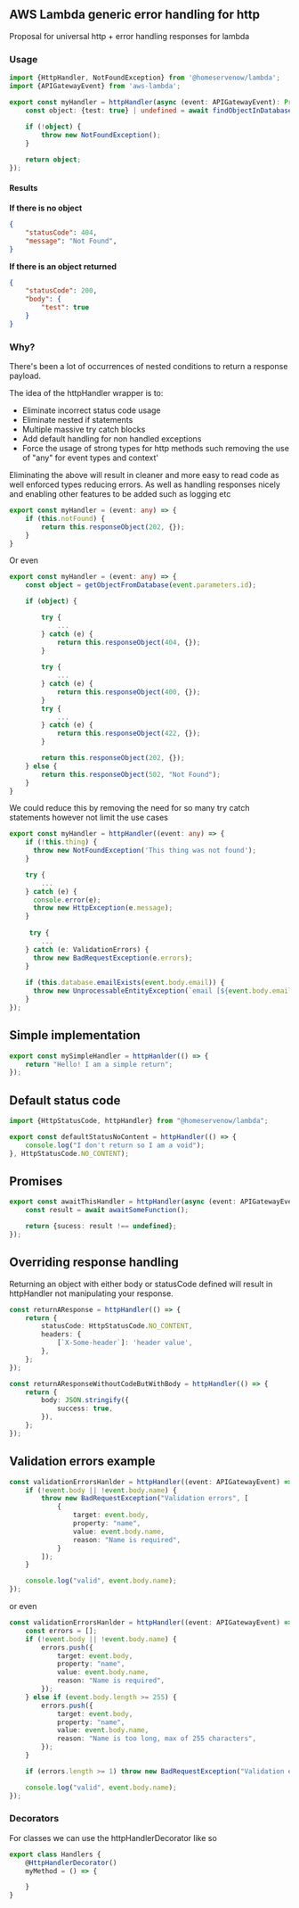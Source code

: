 ## AWS Lambda generic error handling for http

Proposal for universal http + error handling responses for lambda

### Usage

```ts
import {HttpHandler, NotFoundException} from '@homeservenow/lambda';
import {APIGatewayEvent} from 'aws-lambda';

export const myHandler = httpHandler(async (event: APIGatewayEvent): Promise<{test: true} | never> => {
    const object: {test: true} | undefined = await findObjectInDatabase(event.parameters.id);
    
    if (!object) {
        throw new NotFoundException();
    }

    return object;
});
```

#### Results

**If there is no object**
```json
{
    "statusCode": 404,
    "message": "Not Found",
}
```

**If there is an object returned**

```json
{
    "statusCode": 200,
    "body": {
        "test": true
    }
}
```

### Why? 

There's been a lot of occurrences of nested conditions to return a response payload. 

The idea of the httpHandler wrapper is to: 
- Eliminate incorrect status code usage
- Eliminate nested if statements
- Multiple massive try catch blocks
- Add default handling for non handled exceptions
- Force the usage of strong types for http methods such removing the use of "any" for event types and context'

Eliminating the above will result in cleaner and more easy to read code as well enforced types reducing errors. As well as handling responses nicely and enabling other features to be added such as logging etc

```ts
export const myHandler = (event: any) => {
    if (this.notFound) {
        return this.responseObject(202, {});
    }
}
```

Or even 

```ts
export const myHandler = (event: any) => {
    const object = getObjectFromDatabase(event.parameters.id);

    if (object) {

        try {
            ...
        } catch (e) {
            return this.responseObject(404, {});
        }
        
        try {
            ...
        } catch (e) {
            return this.responseObject(400, {});
        }
        try {
            ...
        } catch (e) {
            return this.responseObject(422, {});
        }

        return this.responseObject(202, {});
    } else {
        return this.responseObject(502, "Not Found");
    }
}
```

We could reduce this by removing the need for so many try catch statements however not limit the use cases

```ts
export const myHandler = httpHandler((event: any) => {
    if (!this.thing) {
      throw new NotFoundException('This thing was not found');
    }

    try {
        ...
    } catch (e) {
      console.error(e);
      throw new HttpException(e.message);
    }
    
     try {
        ...
    } catch (e: ValidationErrors) {
      throw new BadRequestException(e.errors);
    }
    
    if (this.database.emailExists(event.body.email)) {
      throw new UnprocessableEntityException(`email [${event.body.email}] is already registered`);
    }
});
```

## Simple implementation 

```ts
export const mySimpleHandler = httpHanlder(() => {
    return "Hello! I am a simple return";
});
```

## Default status code

```ts
import {HttpStatusCode, httpHandler} from "@homeservenow/lambda";

export const defaultStatusNoContent = httpHandler(() => {
    console.log("I don't return so I am a void");
}, HttpStatusCode.NO_CONTENT);
```

## Promises

```ts
export const awaitThisHandler = httpHandler(async (event: APIGatewayEvent): Promise<{success: boolean}> => {
    const result = await awaitSomeFunction();

    return {sucess: result !== undefined};
});
```

## Overriding response handling

Returning an object with either body or statusCode defined will result in httpHandler not manipulating your response.

```ts
const returnAResponse = httpHandler(() => {
    return {
        statusCode: HttpStatusCode.NO_CONTENT,
        headers: {
            [`X-Some-header`]: 'header value',
        },
    };
});

const returnAResponseWithoutCodeButWithBody = httpHandler(() => {
    return {
        body: JSON.stringify({
            success: true,
        }),
    };
});
```

## Validation errors example 

```ts
const validationErrorsHanlder = httpHandler((event: APIGatewayEvent) => {
    if (!event.body || !event.body.name) {
        throw new BadRequestException("Validation errors", [
            {
                target: event.body,
                property: "name",
                value: event.body.name,
                reason: "Name is required",
            }
        ]);
    }

    console.log("valid", event.body.name);
});
```

or even 

```ts
const validationErrorsHanlder = httpHandler((event: APIGatewayEvent) => {
    const errors = [];
    if (!event.body || !event.body.name) {
        errors.push({
            target: event.body,
            property: "name",
            value: event.body.name,
            reason: "Name is required",
        });
    } else if (event.body.length >= 255) {
        errors.push({
            target: event.body,
            property: "name",
            value: event.body.name,
            reason: "Name is too long, max of 255 characters",
        });
    }

    if (errors.length >= 1) throw new BadRequestException("Validation errors", errors);

    console.log("valid", event.body.name);
});
```

### Decorators 

For classes we can use the httpHandlerDecorator like so 

```ts
export class Handlers {
    @HttpHandlerDecorator()
    myMethod = () => {

    }
}
```
